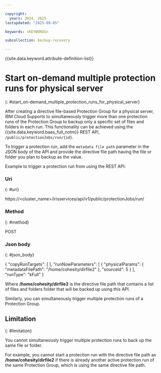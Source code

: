 ```yaml
---

copyright:
  years: 2024, 2025
lastupdated: "2025-09-05"

keywords: <KEYWORDS>

subcollection: backup-recovery

---
```


{{site.data.keyword.attribute-definition-list}}

# Start on-demand multiple protection runs for physical server
{: #start_on-demand_multiple_protection_runs_for_physical_server}

After creating a directive file-based Protection Group for a physical server, IBM Cloud Supports to simultaneously trigger more than one protection runs of the Protection Group to backup only a specific set of files and folders in each run. This functionality can be achieved using the {{site.data.keyword.baas_full_notm}} REST API, `/public/protectionJobs/run/{id}`.

To trigger a protection run, add the `metadata file path` parameter in the JSON body of the API and provide the directive file path having the file or folder you plan to backup as the value.

Example to trigger a protection run from using the REST API:

### Uri
{: #uri}

https://<cluster\_name>/irisservices/api/v1/public/protectionJobs/run/<protectionGroupID>

### Method
{: #method}

POST

### Json body
{: #json_body}

{
 "copyRunTargets": \[
 \],
 "runNowParameters": \[
   {
     "physicalParams": {
       "metadataFilePath": "/home/cohesity/dirfile2"
     },
     "sourceId": 5
   }
 \],
 "runType": "kFull"
}

Where **/home/cohesity/dirfile2** is the directive file path that contains a list of files and folders folder that will be backed up using this API.

Similarly, you can simultaneously trigger multiple protection runs of a Protection Group.

## Limitation
{: #limitation}

You cannot simultaneously trigger multiple protection runs to back up the same file or folder.

For example, you cannot start a protection run with the directive file path as **/home/cohesity/dirfile2** if there is already another active protection run of the same Protection Group, which is using the same directive file path.
